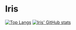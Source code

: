 # Iris
[![Top Langs](https://github-readme-stats.vercel.app/api/top-langs/?username=cloudIris75&layout=compact)](https://github.com/cloudIris75) [![Iris' GitHub stats](https://github-readme-stats.vercel.app/api?username=cloudIris75)](https://github.com/cloudIris75)
